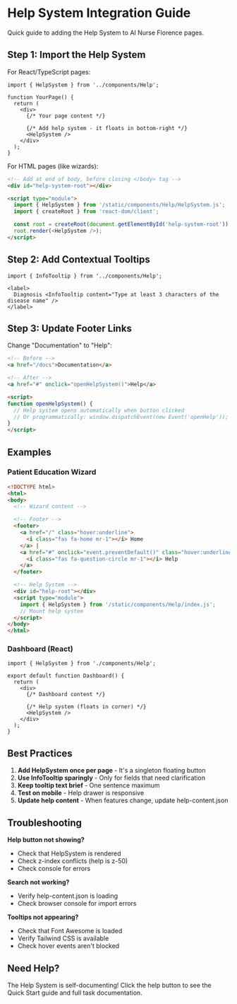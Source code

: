 # Help System Integration Guide

Quick guide to adding the Help System to AI Nurse Florence pages.

## Step 1: Import the Help System

For React/TypeScript pages:

```tsx
import { HelpSystem } from '../components/Help';

function YourPage() {
  return (
    <div>
      {/* Your page content */}

      {/* Add help system - it floats in bottom-right */}
      <HelpSystem />
    </div>
  );
}
```

For HTML pages (like wizards):

```html
<!-- Add at end of body, before closing </body> tag -->
<div id="help-system-root"></div>

<script type="module">
  import { HelpSystem } from '/static/components/Help/HelpSystem.js';
  import { createRoot } from 'react-dom/client';

  const root = createRoot(document.getElementById('help-system-root'));
  root.render(<HelpSystem />);
</script>
```

## Step 2: Add Contextual Tooltips

```tsx
import { InfoTooltip } from '../components/Help';

<label>
  Diagnosis <InfoTooltip content="Type at least 3 characters of the disease name" />
</label>
```

## Step 3: Update Footer Links

Change "Documentation" to "Help":

```html
<!-- Before -->
<a href="/docs">Documentation</a>

<!-- After -->
<a href="#" onclick="openHelpSystem()">Help</a>

<script>
function openHelpSystem() {
  // Help system opens automatically when button clicked
  // Or programmatically: window.dispatchEvent(new Event('openHelp'));
}
</script>
```

## Examples

### Patient Education Wizard

```html
<!DOCTYPE html>
<html>
<body>
  <!-- Wizard content -->

  <!-- Footer -->
  <footer>
    <a href="/" class="hover:underline">
      <i class="fas fa-home mr-1"></i> Home
    </a> |
    <a href="#" onclick="event.preventDefault()" class="hover:underline ml-4">
      <i class="fas fa-question-circle mr-1"></i> Help
    </a>
  </footer>

  <!-- Help System -->
  <div id="help-root"></div>
  <script type="module">
    import { HelpSystem } from '/static/components/Help/index.js';
    // Mount help system
  </script>
</body>
</html>
```

### Dashboard (React)

```tsx
import { HelpSystem } from './components/Help';

export default function Dashboard() {
  return (
    <div>
      {/* Dashboard content */}

      {/* Help system (floats in corner) */}
      <HelpSystem />
    </div>
  );
}
```

## Best Practices

1. **Add HelpSystem once per page** - It's a singleton floating button
2. **Use InfoTooltip sparingly** - Only for fields that need clarification
3. **Keep tooltip text brief** - One sentence maximum
4. **Test on mobile** - Help drawer is responsive
5. **Update help content** - When features change, update help-content.json

## Troubleshooting

**Help button not showing?**
- Check that HelpSystem is rendered
- Check z-index conflicts (help is z-50)
- Check console for errors

**Search not working?**
- Verify help-content.json is loading
- Check browser console for import errors

**Tooltips not appearing?**
- Check that Font Awesome is loaded
- Verify Tailwind CSS is available
- Check hover events aren't blocked

## Need Help?

The Help System is self-documenting! Click the help button to see the Quick Start guide and full task documentation.
